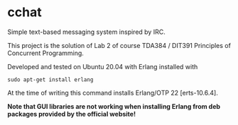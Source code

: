 # cchat
Simple text-based messaging system inspired by IRC.

This project is the solution of Lab 2 of course TDA384 / DIT391 Principles of Concurrent Programming.

Developed and tested on Ubuntu 20.04 with Erlang installed with
 ```
 sudo apt-get install erlang
 ```
At the time of writing this command installs Erlang/OTP 22 [erts-10.6.4].

**Note that GUI libraries are not working when installing Erlang from deb packages provided by the official website!**

